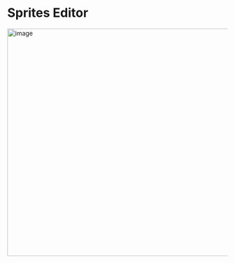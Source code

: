 # Sprites Editor
<img width="846" height="519" alt="image" src="https://github.com/user-attachments/assets/79f419bb-b6ef-4dc0-9d2b-154d24afe04f" />
